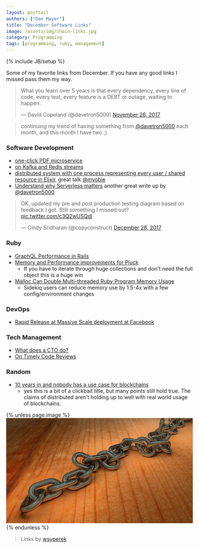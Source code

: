 ```yaml
---
layout: posttail
authors: ["Dan Mayer"]
title: "December Software Links"
image: /assets/img/chain-links.jpg
category: Programming
tags: [programming, ruby, management]
---
```

{% include JB/setup %}

Some of my favorite links from December. If you have any good links I missed pass them my way.

<blockquote class="twitter-tweet" data-lang="en"><p lang="en" dir="ltr">What you learn over 5 years is that every dependency, every line of code, every test, every feature is a DEBT or outage, waiting to happen.</p>&mdash; David Copeland (@davetron5000) <a href="https://twitter.com/davetron5000/status/934803721917222913?ref_src=twsrc%5Etfw">November 26, 2017</a></blockquote>
<script async src="https://platform.twitter.com/widgets.js" charset="utf-8"></script>

> continuing my trend of having something from [@davetron5000](https://twitter.com/davetron5000) each month, and this month I have two ;)

### Software Development

* [one-click PDF microservice](https://elements.heroku.com/buttons/kimmobrunfeldt/url-to-pdf-api)
* [on Kafka and Redis streams](https://medium.com/@timothy_downs/introduction-to-redis-streams-133f1c375cd3)
* [distributed system with one process representing every user / shared resource in Elixir](https://www.infoq.com/presentations/elixir-distributed-system#.WkVr2AWFpx4.twitter), great talk [@myobie](https://twitter.com/myobie)
* [Understand why Serverless matters](https://what-problem-does-it-solve.com/serverless/index.html) another great write up by [@davetron5000](https://twitter.com/davetron5000)

<blockquote class="twitter-tweet" data-lang="en"><p lang="en" dir="ltr">OK, updated my pre and post production testing diagram based on feedback I got. Still something I missed out? <a href="https://t.co/c3Q2wUSQdI">pic.twitter.com/c3Q2wUSQdI</a></p>&mdash; Cindy Sridharan (@copyconstruct) <a href="https://twitter.com/copyconstruct/status/946179034982989824?ref_src=twsrc%5Etfw">December 28, 2017</a></blockquote>
<script async src="https://platform.twitter.com/widgets.js" charset="utf-8"></script>


### Ruby

* [GraphQL Performance in Rails](https://blog.codeship.com/graphql-and-performance-in-rails/)
* [Memory and Performance improvements for Pluck](https://collectiveidea.com/blog/archives/2015/03/05/optimizing-rails-for-memory-usage-part-3-pluck-and-database-laziness)
   * If you have to iterate through huge collections and don't need the full object this is a huge win  
* [Malloc Can Double Multi-threaded Ruby Program Memory Usage](https://www.speedshop.co/2017/12/04/malloc-doubles-ruby-memory.html)
   * Sidekiq users can reduce memory use by 1.5-4x with a few config/environment changes  

### DevOps

* [Rapid Release at Massive Scale deployment at Facebook](https://code.facebook.com/posts/270314900139291/rapid-release-at-massive-scale)

### Tech Management

* [What does a CTO do?](https://twitter.com/ThePracticalDev/status/900162683688935424)
* [On Timely Code Reviews](https://medium.com/@9len/on-code-review-16ea85f7c585)

### Random

* [10 years in and nobody has a use case for blockchains](https://hackernoon.com/ten-years-in-nobody-has-come-up-with-a-use-case-for-blockchain-ee98c180100)
   * yes this is a bit of a clickbait title, but many points still hold true. The claims of distributed aren't holding up to well with real world usage of blockchains.

     

{% unless page.image %}
![Random Links](/assets/img/chain-links.jpg)
{% endunless %}
> Links by [wsyperek](https://pixabay.com/en/chain-metal-chain-link-257490/)